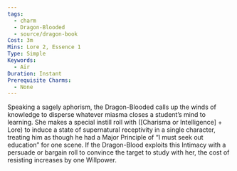 ```yaml
---
tags:
  - charm
  - Dragon-Blooded
  - source/dragon-book
Cost: 3m
Mins: Lore 2, Essence 1
Type: Simple
Keywords:
  - Air
Duration: Instant
Prerequisite Charms:
  - None
---
```

Speaking a sagely aphorism, the Dragon-Blooded calls up the winds of knowledge to disperse whatever miasma closes a student’s mind to learning. She makes a special instill roll with ([Charisma or Intelligence] + Lore) to induce a state of supernatural receptivity in a single character, treating him as though he had a Major Principle of “I must seek out education” for one scene. If the Dragon-Blood exploits this Intimacy with a persuade or bargain roll to convince the target to study with her, the cost of resisting increases by one Willpower.